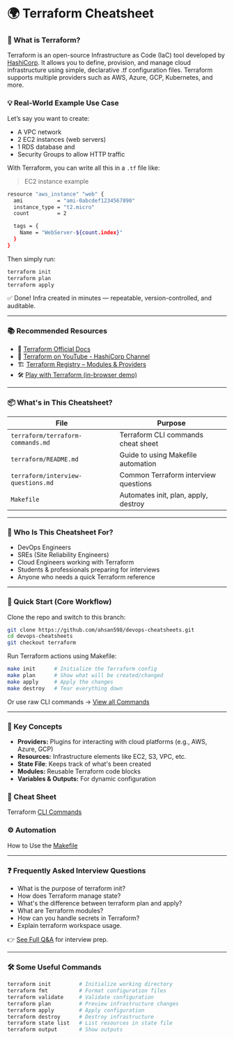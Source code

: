 # 🌍 Terraform Cheatsheet

### 📖 What is Terraform?
Terraform is an open-source Infrastructure as Code (IaC) tool developed by [HashiCorp](https://developer.hashicorp.com/terraform).
It allows you to define, provision, and manage cloud infrastructure using simple, declarative .tf configuration files.
Terraform supports multiple providers such as AWS, Azure, GCP, Kubernetes, and more.


### 💡 Real-World Example Use Case

Let’s say you want to create:
- A VPC network
- 2 EC2 instances (web servers)
- 1 RDS database and
- Security Groups to allow HTTP traffic

With Terraform, you can write all this in a `.tf` file like:

> EC2 instance example
```sh
resource "aws_instance" "web" {
  ami           = "ami-0abcdef1234567890"
  instance_type = "t2.micro"
  count         = 2

  tags = {
    Name = "WebServer-${count.index}"
  }
}
```

Then simply run:
```sh
terraform init
terraform plan
terraform apply
```

✅ Done! Infra created in minutes — repeatable, version-controlled, and auditable.

---

### 📚 Recommended Resources
- 📘 [Terraform Official Docs](https://developer.hashicorp.com/terraform/docs)
- 🎥 [Terraform on YouTube - HashiCorp Channel](https://www.youtube.com/c/HashiCorp?themeRefresh=1)
- 🏗️ [Terraform Registry – Modules & Providers](https://registry.terraform.io/)
- 🛠️ [Play with Terraform (in-browser demo)](https://developer.hashicorp.com/terraform/tutorials/aws-get-started)

---

### 📦 What's in This Cheatsheet?

| File                                | Purpose                                  |
|-------------------------------------|------------------------------------------|
| `terraform/terraform-commands.md`   | Terraform CLI commands cheat sheet       |
| `terraform/README.md`               | Guide to using Makefile automation       |
| `terraform/interview-questions.md`  | Common Terraform interview questions     |
| `Makefile`                          | Automates init, plan, apply, destroy     |

---

### 👤 Who Is This Cheatsheet For?

- DevOps Engineers  
- SREs (Site Reliability Engineers)  
- Cloud Engineers working with Terraform  
- Students & professionals preparing for interviews  
- Anyone who needs a quick Terraform reference

---

### 🚀 Quick Start (Core Workflow)

Clone the repo and switch to this branch:

```sh
git clone https://github.com/ahsan598/devops-cheatsheets.git
cd devops-cheatsheets
git checkout terraform
```


Run Terraform actions using Makefile:
```sh
make init      # Initialize the Terraform config
make plan      # Show what will be created/changed
make apply     # Apply the changes
make destroy   # Tear everything down
```

Or use raw CLI commands → [View all Commands](./terraform/terraform-commands.md)

---

### 🧠 Key Concepts
- **Providers:** Plugins for interacting with cloud platforms (e.g., AWS, Azure, GCP)
- **Resources:** Infrastructure elements like EC2, S3, VPC, etc.
- **State File**: Keeps track of what's been created
- **Modules:** Reusable Terraform code blocks
- **Variables & Outputs:** For dynamic configuration


### 📄 Cheat Sheet
Terraform [CLI Commands](./terraform/terraform-commands.md)

### ⚙️ Automation
How to Use the [Makefile](./terraform/README.md)

---

### ❓ Frequently Asked Interview Questions
- What is the purpose of terraform init?
- How does Terraform manage state?
- What's the difference between terraform plan and apply?
- What are Terraform modules?
- How can you handle secrets in Terraform?
- Explain terraform workspace usage.

👉 [See Full Q&A](./terraform/interview-questions.md) for interview prep.

---

### 🛠️ Some Useful Commands

```sh
terraform init         # Initialize working directory
terraform fmt          # Format configuration files
terraform validate     # Validate configuration
terraform plan         # Preview infrastructure changes
terraform apply        # Apply configuration
terraform destroy      # Destroy infrastructure
terraform state list   # List resources in state file
terraform output       # Show outputs
```